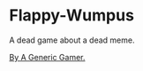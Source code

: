 # Flappy-Wumpus
A dead game about a dead meme.

[By A Generic Gamer.](https://twitter.com/SlightlyGeneric)

